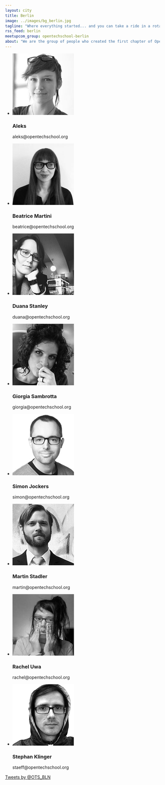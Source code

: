 ```yaml
---
layout: city
title: Berlin
image: ../images/bg_berlin.jpg
tagline: "Where everything started... and you can take a ride in a rotating TV tower"
rss_feed: berlin
meetupcom_group: opentechschool-berlin
about: "We are the group of people who created the first chapter of OpenTechSchool and want you to start one in your own city! The venue that supported us from the very beginning and where we host our events is the fantastic coworking space, <a href='http://co-up.de/'>co.up</a>. This is also where we hold our bi-weekly breakfast meeting – the best way to meet us and talk about new ideas and projects!"
---
```



<ul class="float_list float_list_4 team_list">

  <li class="member">
    <img src="/images/team/aleks.jpg" alt="test" title="test">
    <h3>Aleks</h3>
    <p>aleks@opentechschool.org</p>
  </li>

  <li class="member">
    <img src="/images/team/beatrice.jpg">
    <h3>Beatrice Martini</h3>
    <p>beatrice@opentechschool.org</p>
  </li>


  <li class="member">
    <img src="/images/team/duana.jpg">
    <h3>Duana Stanley</h3>
    <p>duana@opentechschool.org</p>
  </li>


  <li class="member">
    <img src="/images/team/giorgia.jpg">
    <h3>Giorgia Sambrotta</h3>
    <p>giorgia@opentechschool.org</p>
  </li>


  <li class="member">
    <img src="/images/team/simon.jpg">
    <h3>Simon Jockers</h3>
    <p>simon@opentechschool.org</p>
  </li>



  <li class="member">
    <img src="/images/team/martin.jpg">
    <h3>Martin Stadler</h3>
    <p>martin@opentechschool.org</p>
  </li>


  <li class="member">
    <img src="/images/team/rachel.jpg">
    <h3>Rachel Uwa</h3>
    <p>rachel@opentechschool.org</p>
  </li>


  <li class="member">
    <img src="/images/team/stephan.jpg">
    <h3>Stephan Klinger</h3>
    <p>staeff@opentechschool.org</p>
  </li>

</ul>

<div style="display: block; margin: 15px auto; width:522px">
  <a class="twitter-timeline" href="https://twitter.com/OTS_BLN" data-widget-id="276335676528672768">Tweets by @OTS_BLN</a>
  <script>!function(d,s,id){var js,fjs=d.getElementsByTagName(s)[0];if(!d.getElementById(id)){js=d.createElement(s);js.id=id;js.src="//platform.twitter.com/widgets.js";fjs.parentNode.insertBefore(js,fjs);}}(document,"script","twitter-wjs");</script>
</div>
